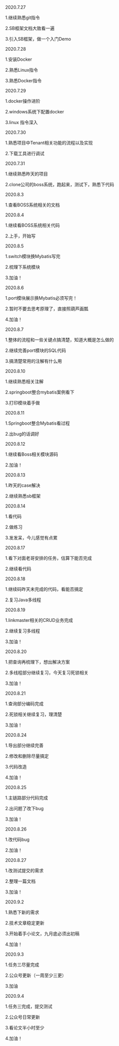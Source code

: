2020.7.27 

1.继续熟悉git指令

2.SB框架文档大致看一遍

3.引入SB框架，做一个入门Demo

2020.7.28

1.安装Docker

2.熟悉Linux指令

3.熟悉Docker指令

2020.7.29

1.docker操作进阶

2.windows系统下配置docker

3.linux 指令深入

2020.7.30

1.熟悉项目中Tenant相关功能的流程以及实现

2.下载工具进行调试

2020.7.31

1.继续熟悉昨天的项目

2.clone公司的boss系统，跑起来，测试下，熟悉下代码

2020.8.3

1.查看BOSS系统相关的文档

2020.8.4

1.继续看BOSS系统相关代码

2.上手，开始写

2020.8.5

1.switch模块换Mybatis写完

2.梳理下系统模块

3.加油！

2020.8.6

1.port模块展示换Mybatis必须写完！

2.暂时不要去思考原理了，直接照葫芦画瓢

4.加油！

2020.8.7

1.整体的流程和一些关键点搞清楚，知道大概是怎么做的

2.继续完善port模块的SQL代码

3.搞清楚常用的注解有什么用

2020.8.10

1.继续熟悉相关注解

2.springboot整合mybatis案例看下

3.打印模块着手做

2020.8.11

1.Springboot整合Mybatis看过程

2.出bug的话调好

2020.8.12

1.继续看Boss相关模块源码

2.加油！

2020.8.13

1.昨天的case解决

2.继续熟悉sb框架

2020.8.14

1.看代码

2.做练习

3.发发呆，今儿感觉有点累

2020.8.17

1.看下对面老哥安排的任务，估算下能否完成

2.继续看代码

2020.8.18

1.继续码昨天未完成的代码，看能否搞定

2.复习Java多线程

2020.8.19

1.linkmaster相关的CRUD业务完成

2.继续复习多线程

3.加油！

2020.8.20

1.把查询再梳理下，想出解决方案

2.多线程部分继续复习，今天复习死锁相关

3.加油！

2020.8.21

1.查询部分编码完成

2.死锁相关继续复习，理清楚

3.加油！

2020.8.24

1.导出部分继续完善

2.修改和删除尽量搞定

3.代码改造

4.加油！

2020.8.25

1.主链路部分代码完成

2.出问题了改下bug

3.加油！

2020.8.26

1.改代码bug

2.加油！

2020.8.27

1.改测试提交的需求

2.整理一篇文档

3.加油！

2020.9.2

1.熟悉下新的需求

2.技术文章稳定更新

3.开始着手小论文，九月底必须出初稿

4.加油！

2020.9.3

1.任务三尽量完成

2.公众号更新（一周至少三更）

3.加油

2020.9.4

1.任务三完成，提交测试

2.公众号日常更新

3.看论文半小时至少

4.加油！